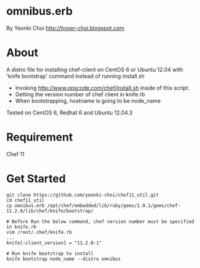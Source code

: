 omnibus.erb
====
By Yeonki Choi  <a href="http://hyper-choi.blogspot.com">http://hyper-choi.blogspot.com</a>

About 
====
A distro file for installing chef-client on CentOS 6 or Ubuntu 12.04 with 'knife bootstrap' command instead of running install.sh

- Invoking http://www.opscode.com/chef/install.sh inside of this script.
- Getting the version number of chef client in knife.rb 
- When bootstrapping, hostname is going to be node_name  

Tested on CentOS 6, Redhat 6 and Ubuntu 12.04.3

Requirement
====
Chef 11 

Get Started
====
```
git clone https://github.com/yeonki-choi/chef11_util.git
cd chef11_util
cp omnibus.erb /opt/chef/embedded/lib/ruby/gems/1.9.1/gems/chef-11.2.0/lib/chef/knife/bootstrap/

# Before Run the below command, chef version number must be specified in knife.rb 
vim /root/.chef/knife.rb 
...
knife[:client_version] = "11.2.0-1"

# Run knife bootstrap to install 
knife bootstrap node_name --distro omnibus 

```
